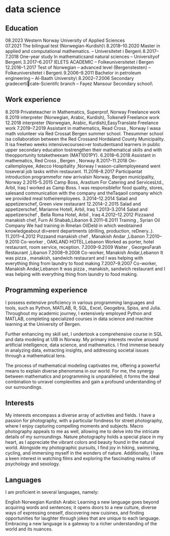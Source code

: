 # data science
## Education
08.2023           Western Norway University of Applied Sciences\
07.2021           The bilingual test (Norwegian-Kurdish)\\
8.2018–10.2020    Master in applied and computational mathematics. – Universitetet i Bergen\\
8.2017–7.2018     One-year study In mathematicsand natural sciences – Universityof Bergen\\
3.2017–6.2017     IELETS ACADEMIC – Folkeuniversitetet i Bergen
12.2016–1.2017    Test of Norwegian – advanced level (Bergenstesten) – Folkeuniversitetet i Bergen\\
9.2006–9.2011     Bachelor in petroleum engineering – Al-Baath University\\
8.2002–7.2006     Secondary gradecerticate-Scientifc branch – Fayez Mansour Secondary school\\
## Work experience
8.2019 Privateteacher in Mathematics, Superprof, Norway
Freelance work
8.2019 interpreter (Norwegian, Arabic, Kurdish), Tolkene9
Freelance work
12.2018 interpreter (Norwegian, Arabic, Kurdish),EasyTranslate
Freelance work
7.2019–7.2019 Assistant in mathematics, Read Cross , Norway
I wasa math volunteer via Red Crossat Bergen summer school. Thesummer school isa collaboration
between the Red Crossand Hordaland County Municipality. It isa freetwo weeks intensivecourseo>er
tostudentsand learners in public upper secondary education tostrengthen their mathematical skills
and with theopportunity totaketheexam (MAT1001PY).
6.2018–6.2018 Assistant in mathematics, Red Cross , Bergen , Norway
8.2017–11.2018 On-callemployee, Adecco Hospitality ,Norway
I wason-callemployeeand went toseveral job tasks within restaurant.
11.2016–8.2017 Participantat introduction programmefor new arrivalsin Norway, Bergen municipality, Norway
2.2015–5.2015 Camp Boss, Arastium For Catering and ServicesLtd., Arbil, Iraq
I worked as Camp Boss. I was responsiblefor food quality, stores, salesand communication with the
company and theTaqaoil company which we provided meal totheiremployees.
3.2014–12.2014 Salad and appetizerschef, Green view restaurant
12.2014–2.2015 Salad and appetizerschef, Marianne Hotell, Arbil, Iraq
1.2013–3.2014 Salad and appetizerschef , Bella Roma Hotel, Arbil , Iraq
4.2012–12.2012 Pizzaand manakish chef, Furn Al Shabab,Libanon
8.2011–8.2011 Training , Syrian Oil Company
We had training in Rmelan OilDeld in which weobtained knowledgeabout di>erent departments
(drilling, production, reDnery..).
11.2011–4.2012 Pizzaand manakish chef , Manakish Andar ,Libanon
7.2010–9.2010 Co-worker , OAKLAND HOTEL,Lebanon
Worked as porter, hotel restaurant, room service, reception.
7.2009–9.2009 Waiter , GeorgesFarah Restaurant ,Libanon
7.2008–9.2008 Co-worker, Manakish Andar,Lebanon
It was pizza , manakish, sandwich restaurant and I was helping with everything thing from laundry to
food making
7.2007–9.2007 Co-worker, Manakish Andar,Lebanon
It was pizza , manakish, sandwich restaurant and I was helping with everything thing from laundry to
food making.
## Programming experience
I possess extensive proficiency in various programming languages and tools, such as Python, MATLAB, R, SQL, Excel, Geogebra, Spiss, and Julia. Throughout my academic journey, I extensively employed Python and MATLAB, completing specialized courses in data science and machine learning at the University of Bergen.

Further enhancing my skill set, I undertook a comprehensive course in SQL and data modeling at UIB in Norway. My primary interests revolve around artificial intelligence, data science, and mathematics. I find immense beauty in analyzing data, extracting insights, and addressing societal issues through a mathematical lens.

The process of mathematical modeling captivates me, offering a powerful means to explain diverse phenomena in our world. For me, the synergy between mathematics and programming is unparalleled; it forms the ideal combination to unravel complexities and gain a profound understanding of our surroundings.
## Interests 
My interests encompass a diverse array of activities and fields. I have a passion for photography, with a particular fondness for street photography, where I enjoy capturing compelling moments and subjects. Macro photography appeals to me as well, allowing me to delve into the intricate details of my surroundings. Nature photography holds a special place in my heart, as I appreciate the vibrant colors and beauty found in the natural world. Alongside my photographic pursuits, I find joy in hiking, swimming, cycling, and immersing myself in the wonders of nature. Additionally, I have a keen interest in watching films and exploring the fascinating realms of psychology and sexology.
## Languages
I am proficient in several languages, namely:

English
Norwegian
Kurdish
Arabic
Learning a new language goes beyond acquiring words and sentences; it opens doors to a new culture, diverse ways of expressing oneself, discovering new cuisines, and finding opportunities for laughter through jokes that are unique to each language. Embracing a new language is a gateway to a richer understanding of the world and its nuances.
